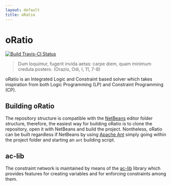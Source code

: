 ```yaml
---
layout: default
title: oRatio
---
```


# oRatio

[![Build Travis-CI Status](https://travis-ci.org/oRatioSolver/oRatio.svg?branch=master)](https://travis-ci.org/oRatioSolver/oRatio)

> Dum loquimur, fugerit invida aetas: carpe diem, quam minimum credula postero. (Orazio, Odi, I, 11, 7-8)

oRatio is an Integrated Logic and Constraint based solver which takes inspiration from both Logic Programming (LP) and Constraint Programming (CP).

## Building oRatio

The repository structure is compatible with the [NetBeans](https://netbeans.org/) editor folder structure, therefore, the easiest way for building oRatio is to clone the repository, open it with NetBeans and build the project. Nontheless, oRatio can be built regardless if NetBeans by using [Apache Ant](http://ant.apache.org/) simply going within the project folder and starting an `ant` building script.

## ac-lib

The constraint network is maintained by means of the [ac-lib](https://github.com/oRatioSolver/oRatio/blob/master/src/it/cnr/istc/ac/README.md) library which provides features for creating variables and for enforcing constraints among them.
